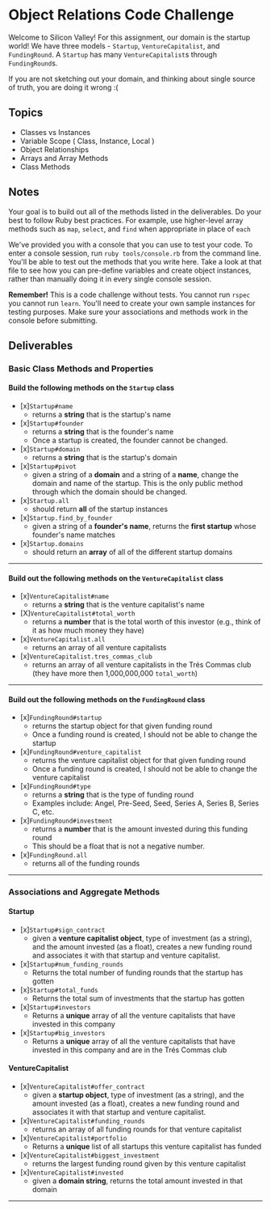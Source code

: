# Object Relations Code Challenge

Welcome to Silicon Valley! For this assignment, our domain is the startup world! We have three models - `Startup`, `VentureCapitalist`, and `FundingRound`. A `Startup` has many `VentureCapitalist`s through `FundingRound`s.

If you are not sketching out your domain, and thinking about single source of truth,
you are doing it wrong :(

## Topics

- Classes vs Instances
- Variable Scope ( Class, Instance, Local )
- Object Relationships
- Arrays and Array Methods
- Class Methods

## Notes

Your goal is to build out all of the methods listed in the deliverables. Do your best to follow Ruby best practices. For example, use higher-level array methods such as `map`, `select`, and `find` when appropriate in place of `each`

We've provided you with a console that you can use to test your code. To enter a console session, run `ruby tools/console.rb` from the command line. You'll be able to test out the methods that you write here. Take a look at that file to see how you can pre-define variables and create object instances, rather than manually doing it in every single console session.

**Remember!** This is a code challenge without tests. You cannot run `rspec` you cannot run `learn`. You'll need to create your own sample instances for testing purposes. Make sure your associations and methods work in the console before submitting.

## Deliverables

### Basic Class Methods and Properties

#### Build the following methods on the `Startup` class

- [x]`Startup#name`
  - returns a **string** that is the startup's name
- [x]`Startup#founder`
  - returns a **string** that is the founder's name
  - Once a startup is created, the founder cannot be changed.
- [x]`Startup#domain`
  - returns a **string** that is the startup's domain
- [x]`Startup#pivot`
  - given a string of a **domain** and a string of a **name**, change the domain
    and name of the startup. This is the only public method through which the
    domain should be changed.
- [x]`Startup.all`
  - should return **all** of the startup instances
- [x]`Startup.find_by_founder`
  - given a string of a **founder's name**, returns the **first startup** whose founder's name matches
- [x]`Startup.domains`
  - should return an **array** of all of the different startup domains

---

#### Build out the following methods on the `VentureCapitalist` class

- [x]`VentureCapitalist#name`
  - returns a **string** that is the venture capitalist's name
- [X]`VentureCapitalist#total_worth`
  - returns a **number** that is the total worth of this investor (e.g., think of it as how much money they have)
- [x]`VentureCapitalist.all`
  - returns an array of all venture capitalists
- [x]`VentureCapitalist.tres_commas_club`
  - returns an array of all venture capitalists in the Trés Commas club (they have more then 1,000,000,000 `total_worth`)

---

#### Build out the following methods on the `FundingRound` class

- [x]`FundingRound#startup`
  - returns the startup object for that given funding round
  - Once a funding round is created, I should not be able to change the startup
- [x]`FundingRound#venture_capitalist`
  - returns the venture capitalist object for that given funding round
  - Once a funding round is created, I should not be able to change the venture capitalist
- [x]`FundingRound#type`
  - returns a **string** that is the type of funding round
  - Examples include: Angel, Pre-Seed, Seed, Series A, Series B, Series C, etc.
- [x]`FundingRound#investment`
  - returns a **number** that is the amount invested during this funding round
  - This should be a float that is not a negative number.
- [x]`FundingRound.all`
  - returns all of the funding rounds

---

### Associations and Aggregate Methods

#### Startup

- [x]`Startup#sign_contract`
  - given a **venture capitalist object**, type of investment (as a string), and the amount invested (as a float), creates a new funding round and associates it with that startup and venture capitalist.
- [x]`Startup#num_funding_rounds`
  - Returns the total number of funding rounds that the startup has gotten
- [x]`Startup#total_funds`
  - Returns the total sum of investments that the startup has gotten
- [x]`Startup#investors`
  - Returns a **unique** array of all the venture capitalists that have invested in this company
- [x]`Startup#big_investors`
  - Returns a **unique** array of all the venture capitalists that have invested in this company and are in the Trés Commas club

#### VentureCapitalist

- [x]`VentureCapitalist#offer_contract`
  - given a **startup object**, type of investment (as a string), and the amount invested (as a float), creates a new funding round and associates it with that startup and venture capitalist.
- [x]`VentureCapitalist#funding_rounds`
  - returns an array of all funding rounds for that venture capitalist
- [x]`VentureCapitalist#portfolio`
  - Returns a **unique** list of all startups this venture capitalist has funded
- [x]`VentureCapitalist#biggest_investment`
  - returns the largest funding round given by this venture capitalist
- [x]`VentureCapitalist#invested`
  - given a **domain string**, returns the total amount invested in that domain

---
